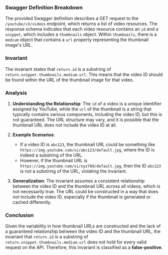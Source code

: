 ### Swagger Definition Breakdown
The provided Swagger definition describes a GET request to the `/youtube/v3/videos` endpoint, which returns a list of video resources. The response schema indicates that each video resource contains an `id` and a `snippet`, which includes a `thumbnails` object. Within `thumbnails`, there is a `medium` object that contains a `url` property representing the thumbnail image's URL.

### Invariant
The invariant states that `return.id` is a substring of `return.snippet.thumbnails.medium.url`. This means that the video ID should be found within the URL of the thumbnail image for that video.

### Analysis
1. **Understanding the Relationship**: The `id` of a video is a unique identifier assigned by YouTube, while the `url` of the thumbnail is a string that typically contains various components, including the video ID, but this is not guaranteed. The URL structure may vary, and it is possible that the thumbnail URL does not include the video ID at all.

2. **Example Scenarios**: 
   - If a video ID is `abc123`, the thumbnail URL could be something like `https://img.youtube.com/vi/abc123/default.jpg`, where the ID is indeed a substring of the URL.
   - However, if the thumbnail URL is `https://img.youtube.com/vi/xyz789/default.jpg`, then the ID `abc123` is not a substring of the URL, violating the invariant.

3. **Generalization**: The invariant assumes a consistent relationship between the video ID and the thumbnail URL across all videos, which is not necessarily true. The URL could be constructed in a way that does not include the video ID, especially if the thumbnail is generated or cached differently.

### Conclusion
Given the variability in how thumbnail URLs are constructed and the lack of a guaranteed relationship between the video ID and the thumbnail URL, the invariant that `return.id` is a substring of `return.snippet.thumbnails.medium.url` does not hold for every valid request on the API. Therefore, this invariant is classified as a **false-positive**.
